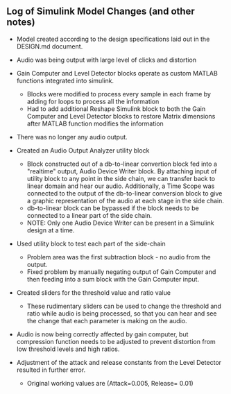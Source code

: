 ## Log of Simulink Model Changes (and other notes)

* Model created according to the design specifications laid out in the DESIGN.md document.
* Audio was being output with large level of clicks and distortion

* Gain Computer and Level Detector blocks operate as custom MATLAB functions integrated into simulink.
	* Blocks were modified to process every sample in each frame by adding for loops to process all the information
	* Had to add additional Reshape Simulink block to both the Gain Computer and Level Detector blocks to restore Matrix dimensions after MATLAB function modifies the information
* There was no longer any audio output.
* Created an Audio Output Analyzer utility block
	* Block constructed out of a db-to-linear convertion block fed into a "realtime" output, Audio Device Writer block. By attaching input of utility block to any point in the side chain, we can transfer back to linear domain and hear our audio. Additionally, a Time Scope was connected to the output of the db-to-linear conversion block to give a graphic representation of the audio at each stage in the side chain.
	* db-to-linear block can be bypassed if the block needs to be connected to a linear part of the side chain.
	* NOTE: Only one Audio Device Writer can be present in a Simulink design at a time.
* Used utility block to test each part of the side-chain
	* Problem area was the first subtraction block - no audio from the output.
	* Fixed problem by manually negating output of Gain Computer and then feeding into a sum block with the Gain Computer input.

* Created sliders for the threshold value and ratio value
	* These rudimentary sliders can be used to change the threshold and ratio while audio is being processed, so that you can hear and see the change that each parameter is making on the audio.
* Audio is now being correctly affected by gain computer, but compression function needs to be adjusted to prevent distortion from low threshold levels and high ratios. 

* Adjustment of the attack and release constants from the Level Detector resulted in further error.
	* Original working values are (Attack=0.005, Release= 0.01)
